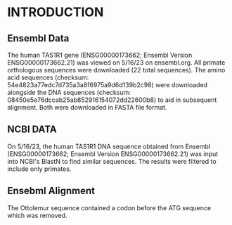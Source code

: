 # INTRODUCTION
## Ensembl Data
The human TAS1R1 gene (ENSG00000173662; Ensembl Version 
ENSG00000173662.21) was viewed on 5/16/23 on 
ensembl.org. All primate orthologous sequences were downloaded (22 
total sequences). The amino acid sequences (checksum: 
54e4823a77edc7d735a3a8f6975a9d6d139b2c98) were downloaded alongside the 
DNA sequences (checksum: 08450e5e76dccab25ab852916154072dd22600b8) to aid in 
subsequent alignment. Both were downloaded in FASTA file format. 

## NCBI DATA
On 5/16/23, the human TAS1R1 DNA sequence obtained from Ensembl 
(ENSG00000173662; Ensembl Version 
ENSG00000173662.21)  was input into NCBI's BlastN to find 
similar sequences. The results were filtered to include only primates. 


## Ensebml Alignment 
The Ottolemur sequence contained a codon before the ATG sequence which was 
removed. 

